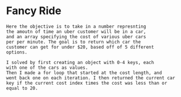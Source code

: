 # Fancy Ride
	Here the objective is to take in a number represnting
	the amoutn of time an uber customer will be in a car, 
	and an array specifying the cost of various uber cars
	per per minute. The goal is to return which car the
	customer can get for under $20, based off of 5 different
	options.
	
	I solved by first creating an object with 0-4 keys, each
	with one of the cars as values. 
	Then I made a for loop that started at the cost length, and
	went back one on each iteration. I then returned the current car
	key if the current cost index times the cost was less than or
	equal to 20.

	